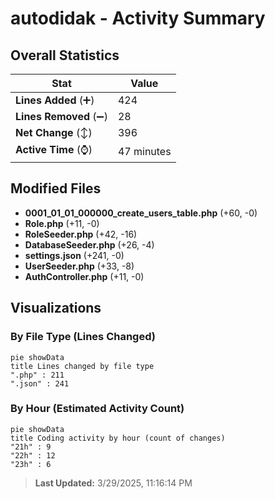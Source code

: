 # autodidak - Activity Summary 

## Overall Statistics

| Stat                   | Value                                                             |
| ---------------------- | ----------------------------------------------------------------- |
| **Lines Added** (➕)   | 424                                          |
| **Lines Removed** (➖) | 28                                        |
| **Net Change** (↕)    | 396                |
| **Active Time** (⌚)   | 47 minutes |


## Modified Files
- **0001_01_01_000000_create_users_table.php** (+60, -0)
- **Role.php** (+11, -0)
- **RoleSeeder.php** (+42, -16)
- **DatabaseSeeder.php** (+26, -4)
- **settings.json** (+241, -0)
- **UserSeeder.php** (+33, -8)
- **AuthController.php** (+11, -0)

## Visualizations

### By File Type (Lines Changed)

```mermaid
pie showData
title Lines changed by file type
".php" : 211
".json" : 241
```

### By Hour (Estimated Activity Count)

```mermaid
pie showData
title Coding activity by hour (count of changes)
"21h" : 9
"22h" : 12
"23h" : 6
```


> **Last Updated:** 3/29/2025, 11:16:14 PM